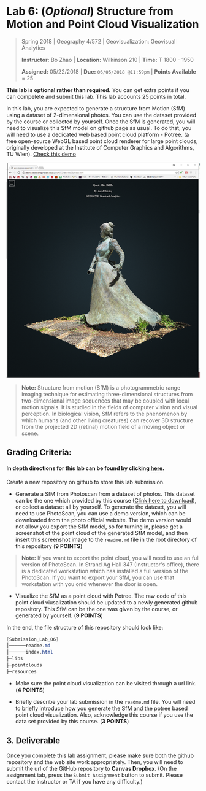 # Lab 6: (*Optional*) Structure from Motion and Point Cloud Visualization

> Spring 2018 | Geography 4/572 | Geovisualization: Geovisual Analytics
>
> **Instructor:** Bo Zhao | **Location:** Wilkinson 210 | **Time:** T 1800 - 1950
>
> **Assigned:** 05/22/2018 | **Due:** `06/05/2018 @11:59pm` | **Points Available** = 25


**This lab is optional rather than required.** You can get extra points if you can compelete and submit this lab. This lab accounts 25 points in total.

In this lab, you are expected to generate a structure from Motion (SfM) using a dataset of 2-dimensional photos. You can use the dataset provided by the course or collected by yourself. Once the SfM is generated, you will need to visualize this SfM model on github page as usual. To do that, you will need to use a dedicated web based point cloud platform - Potree.  (a free open-source WebGL based point cloud renderer for large point clouds, originally developed at the Institute of Computer Graphics and Algorithms, TU Wien). [Check this demo](https://jakobzhao.github.io/geog4572/labs/lab06/index.html)

![](img/potree.png)

> **Note:** Structure from motion (SfM) is a photogrammetric range imaging technique for estimating three-dimensional structures from two-dimensional image sequences that may be coupled with local motion signals. It is studied in the fields of computer vision and visual perception. In biological vision, SfM refers to the phenomenon by which humans (and other living creatures) can recover 3D structure from the projected 2D (retinal) motion field of a moving object or scene.

## Grading Criteria:

#### In depth directions for this lab can be found by clicking [here](https://github.com/ritcheja/geog4572_lab6directions).

Create a new repository on github to store this lab submission.


- Generate a SfM from Photoscan from a dataset of photos. This dataset can be the one which provided by this course ([Clink here to download](https://drive.google.com/open?id=18jXLaFHFg0y2aqSsJ61Q0QOYaV_1nqdX)), or collect a dataset all by yourself. To generate the dataset, you will need to use PhotoScan, you can use a demo version, which can be downloaded from the photo official website. The demo version would not allow you export the SfM model, so for turning in, please get a screenshot of the point cloud of the generated SfM model, and then insert this screenshot image to the `readme.md` file in the root directory of this repository (**9 POINTS**)

> **Note:** If you want to export the point cloud, you will need to use an full version of PhotoScan. In Strand Ag Hall 347 (Instructor's office), there is a dedicated workstation which has installed a full version of the PhotoScan. If you want to export your SfM, you can use that workstation with you onid whenever the door is open.

- Visualize the SfM as a point cloud with Potree. The raw code of this point cloud viusalization should be updated to a newly generated github repository. This SfM can be the one was given by the course, or generated by yourself. (**9 POINTS**)

 In the end, the file structure of this repository should look like:

```Powershell
[Submission_Lab_06]
│──────readme.md
│──────index.html
├─libs
├─pointclouds
├─resources
```

- Make sure the point cloud visualization can be visited through a url link. (**4 POINTS**)

- Briefly describe your lab submission in the `readme.md` file. You will need to briefly introduce how you generate the SfM and the potree based point cloud visualization. Also, acknowledge this course if you use the data set provided by this course.  (**3 POINTS**)


## 3. Deliverable

Once you complete this lab assignment, please make sure both the github repository and the web site work appropriately. Then, you will need to submit the url of the GitHub repository to **Canvas Dropbox**. (On the assignment tab,  press the `Submit Assignment` button to submit. Please contact the instructor or TA if you have any difficulty.)
